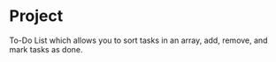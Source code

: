 # Project 
To-Do List which allows you to sort tasks in an array, add, remove, and mark tasks as done.